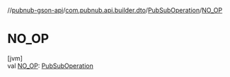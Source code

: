 //[pubnub-gson-api](../../../index.md)/[com.pubnub.api.builder.dto](../index.md)/[PubSubOperation](index.md)/[NO_OP](-n-o_-o-p.md)

# NO_OP

[jvm]\
val [NO_OP](-n-o_-o-p.md): [PubSubOperation](index.md)
